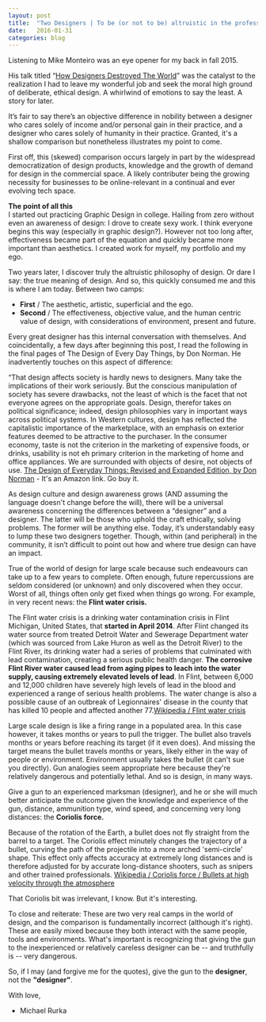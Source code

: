 ```yaml
---
layout: post
title:  "Two Designers | To be (or not to be) altruistic in the profession of design"
date:   2016-01-31
categories: blog
---
```


Listening to Mike Monteiro was an eye opener for my back in fall 2015. 

His talk titled “<a href="https://www.youtube.com/watch?v=J0ucEt-La9w" target="_blank">How Designers Destroyed The World</a>” was the catalyst to the realization I had to leave my wonderful job and seek the moral high ground of deliberate, ethical design. A whirlwind of emotions to say the least. A story for later.

It’s fair to say there’s an objective difference in nobility between a designer who cares solely of income and/or personal gain in their practice, and a designer who cares solely of humanity in their practice. Granted, it's a shallow comparison but nonetheless illustrates my point to come.

First off, this (skewed) comparison occurs largely in part by the widespread democratization of design products, knowledge and the growth of demand for design in the commercial space. A likely contributer being the growing necessity for businesses to be online-relevant in a continual and ever evolving tech space. 

<b>The point of all this</b><br>
I started out practicing Graphic Design in college. Hailing from zero without even an awareness of design: I drove to create sexy work. I think everyone begins this way (especially in graphic design?). However not too long after, effectiveness became part of the equation and quickly became more important than aesthetics. I created work for myself, my portfolio and my ego. 

Two years later, I discover truly the altruistic philosophy of design. Or dare I say: the true meaning of design. And so, this quickly consumed me and this is where I am today. Between two camps: 

- <b>First</b> / The aesthetic, artistic, superficial and the ego. 
- <b>Second</b> / The effectiveness, objective value, and the human centric value of design, with considerations of environment, present and future.

Every great designer has this internal conversation with themselves. And coincidentally, a few days after beginning this post, I read the following in the final pages of The Design of Every Day Things, by Don Norman. He inadvertently touches on this aspect of difference:

<p class="quote">
“That design affects society is hardly news to designers. Many take the implications of their work seriously. But the conscious manipulation of society has severe drawbacks, not the least of which is the facet that not everyone agrees on the appropriate goals. Design, therefor takes on political significance; indeed, design philosophies vary in important ways across political systems. In Western cultures, design has reflected the capitalistic importance of the marketplace, with an emphasis on exterior features deemed to be attractive to the purchaser. In the consumer economy, taste is not the criterion in the marketing of expensive foods, or drinks, usability is not eh primary criterion in the marketing of home and office appliances. We are surrounded with objects of desire, not objects of use. 
<span class="source"><a href="http://www.amazon.com/The-Design-Everyday-Things-Expanded/dp/0465050654/ref=pd_bxgy_14_img_2?ie=UTF8&refRID=02CXE7KMC5989M5GSQNM" target="_blank">The Design of Everyday Things: Revised and Expanded Edition, by Don Norman</a> - It's an Amazon link. Go buy it.</span>
</p>

As design culture and design awareness grows (AND assuming the language doesn't change before the will), there will be a universal awareness concerning the differences between a “designer” and a designer. The latter will be those who uphold the craft ethically, solving problems. The former will be anything else. Today, it’s understandably easy to lump these two designers together. Though, within (and peripheral) in the community, it isn’t difficult to point out how and where true design can have an impact.

True of the world of design for large scale because such endeavours can take up to a few years to complete. Often enough, future repercussions are seldom considered (or unknown) and only discovered when they occur. Worst of all, things often only get fixed when things go wrong. For example, in very recent news: the <b>Flint water crisis.</b>

<p class="quote">
The Flint water crisis is a drinking water contamination crisis in Flint Michigan, United States, that <b>started in April 2014</b>. After Flint changed its water source from treated Detroit Water and Sewerage Department water (which was sourced from Lake Huron as well as the Detroit River) to the Flint River, its drinking water had a series of problems that culminated with lead contamination, creating a serious public health danger. <b>The corrosive Flint River water caused lead from aging pipes to leach into the water supply, causing extremely elevated levels of lead</b>. In Flint, between 6,000 and 12,000 children have severely high levels of lead in the blood and experienced a range of serious health problems. The water change is also a possible cause of an outbreak of Legionnaires' disease in the county that has killed 10 people and affected another 77.<span class="source"><a href="https://en.wikipedia.org/wiki/Flint_water_crisis" target="_blank">Wikipedia / Flint water crisis</a></span>
</p>

Large scale design is like a firing range in a populated area. In this case however, it takes months or years to pull the trigger. The bullet also travels months or years before reaching its target (if it even does). And missing the target means the bullet travels months or years, likely either in the way of people or environment. Environment usually takes the bullet (it can't sue you directly). Gun analogies seem appropriate here because they're relatively dangerous and potentially lethal. And so is design, in many ways.

Give a gun to an experienced marksman (designer), and he or she will much better anticipate the outcome given the knowledge and experience of the gun, distance, ammunition type, wind speed, and concerning very long distances: the <b>Coriolis force.</b>

<p class="quote">
Because of the rotation of the Earth, a bullet does not fly straight from the barrel to a target. The Coriolis effect minutely changes the trajectory of a bullet, curving the path of the projectile into a more arched 'semi-circle' shape. This effect only affects accuracy at extremely long distances and is therefore adjusted for by accurate long-distance shooters, such as snipers and other trained professionals. <span class="source"><a href="https://en.wikipedia.org/wiki/Coriolis_force" target="_blank">Wikipedia / Coriolis force / Bullets at high velocity through the atmosphere</a></span>
</p>

That Coriolis bit was irrelevant, I know. But it's interesting.

To close and reiterate: These are two very real camps in the world of design, and the comparison is fundamentally incorrect (although it's right). These are easily mixed because they both interact with the same people, tools and environments. What's important is recognizing that giving the gun to the inexperienced or relatively careless designer can be -- and truthfully is -- very dangerous. 

So, if I may (and forgive me for the quotes), give the gun to the <b>designer</b>, not the <b>"designer"</b>. 

With love, 

- Michael Rurka

